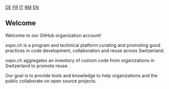 [DE](./README.de.md) [FR](./README.fr.md) [IT](./README.it.md) [RM](./README.rm.md) [EN](./README.md)

## Welcome

Welcome to our GitHub organization account!

ospo.ch is a program and technical platform curating and promoting good practices in code development, collaboration and reuse across Switzerland.

ospo.ch aggregates an inventory of custom code from organizations in Switzerland to promote reuse.

Our goal is to provide tools and knowledge to help organizations and the public collaborate on open source projects.
